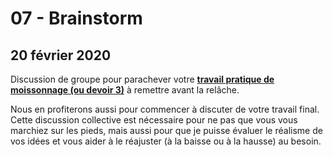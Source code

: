# 07 - Brainstorm

## 20 février 2020

Discussion de groupe pour parachever votre [**travail pratique de moissonnage \(ou devoir 3\)**](../travaux/travaux.md#devoir-3) à remettre avant la relâche.

Nous en profiterons aussi pour commencer à discuter de votre travail final. Cette discussion collective est nécessaire pour ne pas que vous vous marchiez sur les pieds, mais aussi pour que je puisse évaluer le réalisme de vos idées et vous aider à le réajuster \(à la baisse ou à la hausse\) au besoin.

